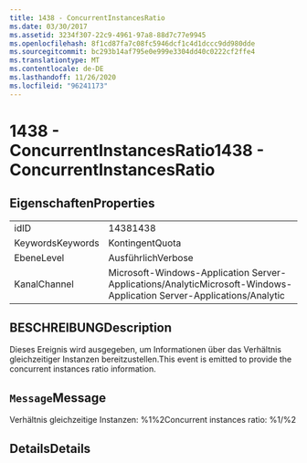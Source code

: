 ```yaml
---
title: 1438 - ConcurrentInstancesRatio
ms.date: 03/30/2017
ms.assetid: 3234f307-22c9-4961-97a8-88d7c77e9945
ms.openlocfilehash: 8f1cd87fa7c08fc5946dcf1c4d1dccc9dd980dde
ms.sourcegitcommit: bc293b14af795e0e999e3304dd40c0222cf2ffe4
ms.translationtype: MT
ms.contentlocale: de-DE
ms.lasthandoff: 11/26/2020
ms.locfileid: "96241173"
---
```

# <a name="1438---concurrentinstancesratio"></a><span data-ttu-id="28509-102">1438 - ConcurrentInstancesRatio</span><span class="sxs-lookup"><span data-stu-id="28509-102">1438 - ConcurrentInstancesRatio</span></span>

## <a name="properties"></a><span data-ttu-id="28509-103">Eigenschaften</span><span class="sxs-lookup"><span data-stu-id="28509-103">Properties</span></span>  
  
|||  
|-|-|  
|<span data-ttu-id="28509-104">id</span><span class="sxs-lookup"><span data-stu-id="28509-104">ID</span></span>|<span data-ttu-id="28509-105">1438</span><span class="sxs-lookup"><span data-stu-id="28509-105">1438</span></span>|  
|<span data-ttu-id="28509-106">Keywords</span><span class="sxs-lookup"><span data-stu-id="28509-106">Keywords</span></span>|<span data-ttu-id="28509-107">Kontingent</span><span class="sxs-lookup"><span data-stu-id="28509-107">Quota</span></span>|  
|<span data-ttu-id="28509-108">Ebene</span><span class="sxs-lookup"><span data-stu-id="28509-108">Level</span></span>|<span data-ttu-id="28509-109">Ausführlich</span><span class="sxs-lookup"><span data-stu-id="28509-109">Verbose</span></span>|  
|<span data-ttu-id="28509-110">Kanal</span><span class="sxs-lookup"><span data-stu-id="28509-110">Channel</span></span>|<span data-ttu-id="28509-111">Microsoft-Windows-Application Server-Applications/Analytic</span><span class="sxs-lookup"><span data-stu-id="28509-111">Microsoft-Windows-Application Server-Applications/Analytic</span></span>|  
  
## <a name="description"></a><span data-ttu-id="28509-112">BESCHREIBUNG</span><span class="sxs-lookup"><span data-stu-id="28509-112">Description</span></span>  

 <span data-ttu-id="28509-113">Dieses Ereignis wird ausgegeben, um Informationen über das Verhältnis gleichzeitiger Instanzen bereitzustellen.</span><span class="sxs-lookup"><span data-stu-id="28509-113">This event is emitted to provide the concurrent instances ratio information.</span></span>  
  
## <a name="message"></a><span data-ttu-id="28509-114">`Message`</span><span class="sxs-lookup"><span data-stu-id="28509-114">Message</span></span>  

 <span data-ttu-id="28509-115">Verhältnis gleichzeitige Instanzen: %1%2</span><span class="sxs-lookup"><span data-stu-id="28509-115">Concurrent instances ratio: %1/%2</span></span>  
  
## <a name="details"></a><span data-ttu-id="28509-116">Details</span><span class="sxs-lookup"><span data-stu-id="28509-116">Details</span></span>
